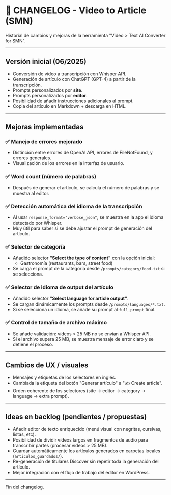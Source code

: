 # 📝 CHANGELOG - Video to Article (SMN)

Historial de cambios y mejoras de la herramienta "Video > Text AI Converter for SMN".

---

## Versión inicial (06/2025)

- Conversión de vídeo a transcripción con Whisper API.
- Generación de artículo con ChatGPT (GPT-4) a partir de la transcripción.
- Prompts personalizados por **site**.
- Prompts personalizados por **editor**.
- Posibilidad de añadir instrucciones adicionales al prompt.
- Copia del artículo en Markdown + descarga en HTML.

---

## Mejoras implementadas

### ✅ Manejo de errores mejorado

- Distinción entre errores de OpenAI API, errores de FileNotFound, y errores generales.
- Visualización de los errores en la interfaz de usuario.

### ✅ Word count (número de palabras)

- Después de generar el artículo, se calcula el número de palabras y se muestra al editor.

### ✅ Detección automática del idioma de la transcripción

- Al usar `response_format="verbose_json"`, se muestra en la app el idioma detectado por Whisper.
- Muy útil para saber si se debe ajustar el prompt de generación del artículo.

### ✅ Selector de categoría

- Añadido selector **"Select the type of content"** con la opción inicial:
  - Gastronomía (restaurants, bars, street food)
- Se carga el prompt de la categoría desde `/prompts/category/food.txt` si se selecciona.

### ✅ Selector de idioma de output del artículo

- Añadido selector **"Select language for article output"**.
- Se cargan dinámicamente los prompts desde `/prompts/languages/*.txt`.
- Si se selecciona un idioma, se añade su prompt al `full_prompt` final.

### ✅ Control de tamaño de archivo máximo

- Se añade validación: vídeos > 25 MB no se envían a Whisper API.
- Si el archivo supera 25 MB, se muestra mensaje de error claro y se detiene el proceso.

---

## Cambios de UX / visuales

- Mensajes y etiquetas de los selectores en inglés.
- Cambiada la etiqueta del botón "Generar artículo" a "✍️ Create article".
- Orden coherente de los selectores (site → editor → category → language → extra prompt).

---

## Ideas en backlog (pendientes / propuestas)

- Añadir editor de texto enriquecido (menú visual con negritas, cursivas, listas, etc).
- Posibilidad de dividir vídeos largos en fragmentos de audio para transcribir partes (procesar vídeos > 25 MB).
- Guardar automáticamente los artículos generados en carpetas locales (`articulos_guardados/`).
- Re-generación de titulares Discover sin repetir toda la generación del artículo.
- Mejor integración con el flujo de trabajo del editor en WordPress.

---

Fin del changelog.